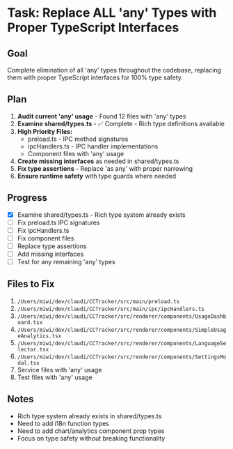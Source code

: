 # Task: Replace ALL 'any' Types with Proper TypeScript Interfaces

## Goal
Complete elimination of all 'any' types throughout the codebase, replacing them with proper TypeScript interfaces for 100% type safety.

## Plan
1. **Audit current 'any' usage** - Found 12 files with 'any' types
2. **Examine shared/types.ts** - ✅ Complete - Rich type definitions available
3. **High Priority Files:**
   - preload.ts - IPC method signatures
   - ipcHandlers.ts - IPC handler implementations  
   - Component files with 'any' usage
4. **Create missing interfaces** as needed in shared/types.ts
5. **Fix type assertions** - Replace 'as any' with proper narrowing
6. **Ensure runtime safety** with type guards where needed

## Progress
- [x] Examine shared/types.ts - Rich type system already exists
- [ ] Fix preload.ts IPC signatures
- [ ] Fix ipcHandlers.ts
- [ ] Fix component files
- [ ] Replace type assertions
- [ ] Add missing interfaces
- [ ] Test for any remaining 'any' types

## Files to Fix
1. `/Users/miwi/dev/claudi/CCTracker/src/main/preload.ts`
2. `/Users/miwi/dev/claudi/CCTracker/src/main/ipc/ipcHandlers.ts`
3. `/Users/miwi/dev/claudi/CCTracker/src/renderer/components/UsageDashboard.tsx`
4. `/Users/miwi/dev/claudi/CCTracker/src/renderer/components/SimpleUsageAnalytics.tsx`
5. `/Users/miwi/dev/claudi/CCTracker/src/renderer/components/LanguageSelector.tsx`
6. `/Users/miwi/dev/claudi/CCTracker/src/renderer/components/SettingsModal.tsx`
7. Service files with 'any' usage
8. Test files with 'any' usage

## Notes
- Rich type system already exists in shared/types.ts
- Need to add i18n function types
- Need to add chart/analytics component prop types
- Focus on type safety without breaking functionality